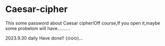 # Caesar-cipher
This some password about Caesar cipher!Off course,If you open it,maybe some probelom will have..........

2023.9.30 daily
Have done!!
(⊙o⊙)…
